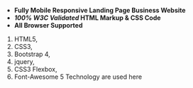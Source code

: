 - **Fully Mobile Responsive Landing Page Business Website**
- **_100% W3C Validated_ HTML Markup & CSS Code**
- **All Browser Supported**



1. HTML5,
2. CSS3,
3. Bootstrap 4,
4. jquery,
5. CSS3 Flexbox,
6. Font-Awesome 5 Technology are used here


